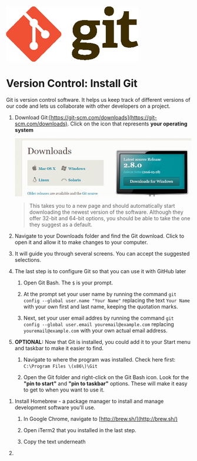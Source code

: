 ![](/assets/gitLogo.png)

# Version Control: Install Git

Git is version control software. It helps us keep track of different versions of our code and lets us collaborate with other developers on a project.

<!--sec data-title="Windows" data-id="section0" data-show=true data-collapse=true ces-->

1. Download Git:[https://git-scm.com/downloads](https://git-scm.com/downloads). Click on the icon that represents **your operating system**

   ![Git Download Image](/assets/image05png.png)

   > This takes you to a new page and should automatically start downloading the newest version of the software. Although they offer 32-bit and 64-bit options, you should be able to take the one they suggest as a default.
   
2. Navigate to your Downloads folder and find the Git download. Click to open it and allow it to make changes to your computer.

3. It will guide you through several screens. You can accept the suggested selections.

4. The last step is to configure Git so that you can use it with GitHub later

      1. Open Git Bash.  The `$` is your prompt.

      2. At the prompt set your user name by running the command `git config --global user.name "Your Name"` replacing the text `Your Name` with your own first and last name, keeping the quotation marks.

      3. Next, set your user email addres by running the command `git config --global user.email youremail@example.com` replacing `youremail@example.com` with your own actual email address.
      
2. **OPTIONAL:** Now that Git is installed, you could add it to your Start menu and taskbar to make it easier to find.

      1. Navigate to where the program was installed.  Check here first: `C:\Program Files \(x86\)\Git`

      2. Open the Git folder and right-click on the Git Bash icon.  Look for the **"pin to start"** and **"pin to taskbar"** options. These will make it easy to get to when you want to use it.

<!--endsec-->

<!--sec data-title="Mac" data-id="section1" data-show=true data-collapse=true ces-->

1. Install Homebrew - a package manager to install and manage development software you'll use. 

      1. In Google Chrome, navigate to [http://brew.sh/](http://brew.sh/)
      
      2. Open iTerm2 that you installed in the last step.
      
      2. Copy the text underneath 

2. 
   
   



